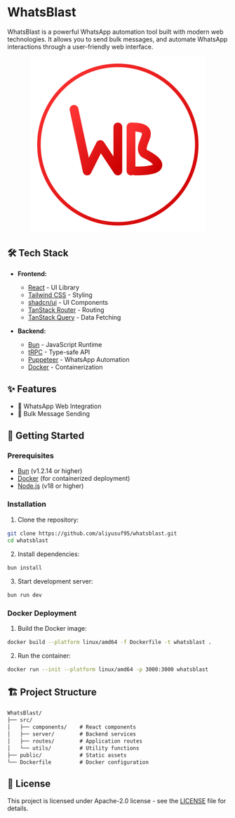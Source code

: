 # WhatsBlast

WhatsBlast is a powerful WhatsApp automation tool built with modern web technologies. It allows you to send bulk messages, and automate WhatsApp interactions through a user-friendly web interface.

<div style="text-align: center;">

![WhatsBlast Logo](src/logo.svg "WhatsBlast")

</div>

## 🛠️ Tech Stack

- **Frontend:**

  - [React](https://reactjs.org/) - UI Library
  - [Tailwind CSS](https://tailwindcss.com/) - Styling
  - [shadcn/ui](https://ui.shadcn.com/) - UI Components
  - [TanStack Router](https://tanstack.com/router) - Routing
  - [TanStack Query](https://tanstack.com/query) - Data Fetching

- **Backend:**
  - [Bun](https://bun.sh) - JavaScript Runtime
  - [tRPC](https://trpc.io/) - Type-safe API
  - [Puppeteer](https://pptr.dev/) - WhatsApp Automation
  - [Docker](https://www.docker.com/) - Containerization

## ✨ Features

- 📱 WhatsApp Web Integration
- 📨 Bulk Message Sending

## 🚀 Getting Started

### Prerequisites

- [Bun](https://bun.sh) (v1.2.14 or higher)
- [Docker](https://www.docker.com/) (for containerized deployment)
- [Node.js](https://nodejs.org/) (v18 or higher)

### Installation

1. Clone the repository:

```bash
git clone https://github.com/aliyusuf95/whatsblast.git
cd whatsblast
```

2. Install dependencies:

```bash
bun install
```

3. Start development server:

```bash
bun run dev
```

### Docker Deployment

1. Build the Docker image:

```bash
docker build --platform linux/amd64 -f Dockerfile -t whatsblast .
```

2. Run the container:

```bash
docker run --init --platform linux/amd64 -p 3000:3000 whatsblast
```

## 🏗️ Project Structure

```
WhatsBlast/
├── src/
│   ├── components/    # React components
│   ├── server/        # Backend services
│   ├── routes/        # Application routes
│   └── utils/         # Utility functions
├── public/            # Static assets
└── Dockerfile         # Docker configuration
```

## 📝 License

This project is licensed under Apache-2.0 license - see the [LICENSE](LICENSE) file for details.
